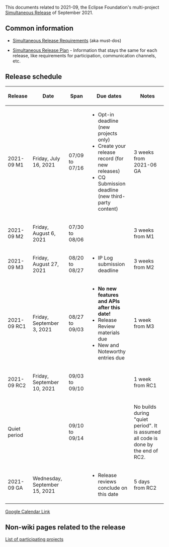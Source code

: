 This documents related to 2021-09, the Eclipse Foundation's
multi-project [Simultaneous Release](../Simultaneous_Release.md) of
September 2021.

## Common information

-   [Simultaneous Release
    Requirements](Simultaneous_Release_Requirements.md)
    (aka must-dos)

<!-- -->

-   [Simultaneous Release
    Plan](Simultaneous_Release_Plan.md) - Information
    that stays the same for each release, like requirements for
    participation, communication channels, etc.

## Release schedule

<table>
<thead>
<tr class="header">
<th><p>Release</p></th>
<th><p>Date</p></th>
<th><p>Span</p></th>
<th><p>Due dates</p></th>
<th><p>Notes</p></th>
</tr>
</thead>
<tbody>
<tr class="odd">
<td><p>2021-09 M1</p></td>
<td><p>Friday, July 16, 2021</p></td>
<td><p>07/09 to 07/16</p></td>
<td><ul>
<li>Opt-in deadline (new projects only)</li>
<li>Create your release record (for new releases)</li>
<li>CQ Submission deadline (new third-party content)</li>
</ul></td>
<td><p>3 weeks from 2021-06 GA</p></td>
</tr>
<tr class="even">
<td><p>2021-09 M2</p></td>
<td><p>Friday, August 6, 2021</p></td>
<td><p>07/30 to 08/06</p></td>
<td></td>
<td><p>3 weeks from M1</p></td>
</tr>
<tr class="odd">
<td><p>2021-09 M3</p></td>
<td><p>Friday, August 27, 2021</p></td>
<td><p>08/20 to 08/27</p></td>
<td><ul>
<li>IP Log submission deadline</li>
</ul></td>
<td><p>3 weeks from M2</p></td>
</tr>
<tr class="even">
<td><p>2021-09 RC1</p></td>
<td><p>Friday, September 3, 2021</p></td>
<td><p>08/27 to 09/03</p></td>
<td><ul>
<li><strong>No new features and APIs after this date!</strong></li>
<li>Release Review materials due</li>
<li>New and Noteworthy entries due</li>
</ul></td>
<td><p>1 week from M3</p></td>
</tr>
<tr class="odd">
<td><p>2021-09 RC2</p></td>
<td><p>Friday, September 10, 2021</p></td>
<td><p>09/03 to 09/10</p></td>
<td></td>
<td><p>1 week from RC1</p></td>
</tr>
<tr class="even">
<td><p>Quiet period</p></td>
<td></td>
<td><p>09/10 to 09/14</p></td>
<td></td>
<td><p>No builds during "quiet period". It is assumed all code is done
by the end of RC2.</p></td>
</tr>
<tr class="odd">
<td><p>2021-09 GA</p></td>
<td><p>Wednesday, September 15, 2021</p></td>
<td></td>
<td><ul>
<li>Release reviews conclude on this date</li>
</ul></td>
<td><p>5 days from RC2</p></td>
</tr>
</tbody>
</table>

<!-- googlecalendar width="600" height="400" title="Planning Council Calendar">gchs7nm4nvpm837469ddj9tjlk@group.calendar.google.com&dates=20210901%2F20210930</googlecalendar -->
[Google Calendar Link](https://calendar.google.com/calendar/embed?src=gchs7nm4nvpm837469ddj9tjlk@group.calendar.google.com&dates=20210601%2F20210930&hl=en&mode=AGENDA)

## Non-wiki pages related to the release

[List of participating
projects](https://projects.eclipse.org/releases/2021-09)

